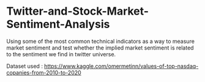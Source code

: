 # Twitter-and-Stock-Market-Sentiment-Analysis
Using some of the most common technical indicators as a way to measure market sentiment and test whether the implied market sentiment is related to the sentiment we find in twitter universe.

Dataset used :  <https://www.kaggle.com/omermetinn/values-of-top-nasdaq-copanies-from-2010-to-2020>
